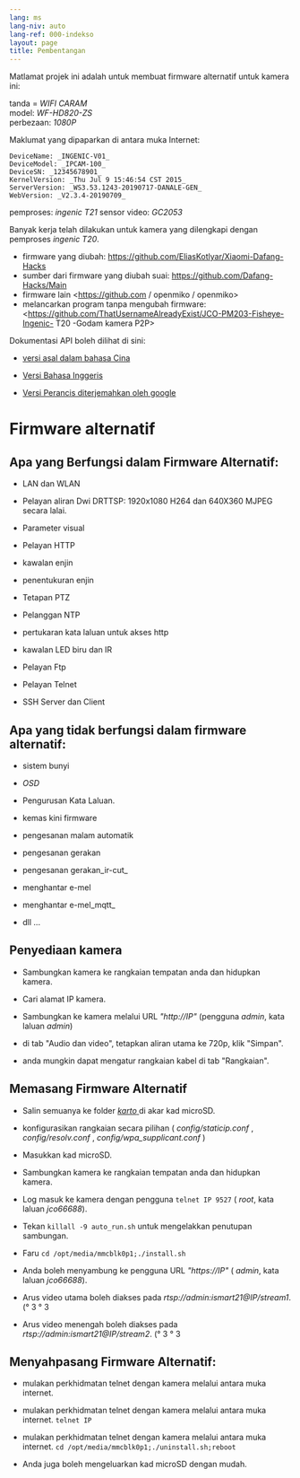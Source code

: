 ```yaml
---
lang: ms
lang-niv: auto
lang-ref: 000-indekso
layout: page
title: Pembentangan
---
```


Matlamat projek ini adalah untuk membuat firmware alternatif untuk kamera ini:

tanda = _WIFI CARAM_  
model: _WF-HD820-ZS_  
perbezaan: _1080P_

Maklumat yang dipaparkan di antara muka Internet:
```
DeviceName: _INGENIC-V01_
DeviceModel: _IPCAM-100_
DeviceSN: _12345678901_
KernelVersion: _Thu Jul 9 15:46:54 CST 2015_
ServerVersion: _WS3.53.1243-20190717-DANALE-GEN_
WebVersion: _V2.3.4-20190709_
```

pemproses: _ingenic T21_
sensor video: _GC2053_

Banyak kerja telah dilakukan untuk kamera yang dilengkapi dengan pemproses _ingenic T20_.
* firmware yang diubah: <https://github.com/EliasKotlyar/Xiaomi-Dafang-Hacks>
* sumber dari firmware yang diubah suai: <https://github.com/Dafang-Hacks/Main>
* firmware lain <https://github.com / openmiko / openmiko>
* melancarkan program tanpa mengubah firmware: <https://github.com/ThatUsernameAlreadyExist/JCO-PM203-Fisheye-Ingenic- T20 -Godam kamera P2P>

Dokumentasi API boleh dilihat di sini:  
* [versi asal dalam bahasa Cina](../zh/includes.zh/html/)


* [Versi Bahasa Inggeris](../en/includes.en/html/)


* [Versi Perancis diterjemahkan oleh google](../fr/includes.fr/html/)



# Firmware alternatif

## Apa yang Berfungsi dalam Firmware Alternatif:

* LAN dan WLAN


* Pelayan aliran Dwi DRTTSP: 1920x1080 H264 dan 640X360 MJPEG secara lalai.


* Parameter visual


* Pelayan HTTP


* kawalan enjin


* penentukuran enjin


* Tetapan PTZ


* Pelanggan NTP


* pertukaran kata laluan untuk akses http


* kawalan LED biru dan IR


* Pelayan Ftp


* Pelayan Telnet


* SSH Server dan Client



## Apa yang tidak berfungsi dalam firmware alternatif:

* sistem bunyi


* _OSD_


* Pengurusan Kata Laluan.


* kemas kini firmware


* pengesanan malam automatik


* pengesanan gerakan


* pengesanan gerakan_ir-cut_


* menghantar e-mel


* menghantar e-mel_mqtt_


* dll ...



## Penyediaan kamera

* Sambungkan kamera ke rangkaian tempatan anda dan hidupkan kamera.


* Cari alamat IP kamera.


* Sambungkan ke kamera melalui URL _"http://IP"_ (pengguna _admin_, kata laluan _admin_)


* di tab "Audio dan video", tetapkan aliran utama ke 720p, klik "Simpan".


* anda mungkin dapat mengatur rangkaian kabel di tab "Rangkaian".



## Memasang Firmware Alternatif

* Salin semuanya ke folder [ _karto_ ](https://github.com/jmichault/ipcam-100/tree/master/karto) di akar kad microSD.


* konfigurasikan rangkaian secara pilihan ( _config/staticip.conf_ , _config/resolv.conf_ , _config/wpa_supplicant.conf_ )


* Masukkan kad microSD.


* Sambungkan kamera ke rangkaian tempatan anda dan hidupkan kamera.


* Log masuk ke kamera dengan pengguna `telnet IP 9527` ( _root_, kata laluan _jco66688_).


* Tekan `killall -9 auto_run.sh` untuk mengelakkan penutupan sambungan.


* Faru `cd /opt/media/mmcblk0p1;./install.sh`


* Anda boleh menyambung ke pengguna URL _"https://IP"_ ( _admin_, kata laluan _jco66688_).


* Arus video utama boleh diakses pada _rtsp://admin:ismart21@IP/stream1_. (° 3 ° 3


* Arus video menengah boleh diakses pada _rtsp://admin:ismart21@IP/stream2_. (° 3 ° 3



## Menyahpasang Firmware Alternatif:

* mulakan perkhidmatan telnet dengan kamera melalui antara muka internet.


* mulakan perkhidmatan telnet dengan kamera melalui antara muka internet. `telnet IP` 


* mulakan perkhidmatan telnet dengan kamera melalui antara muka internet. `cd /opt/media/mmcblk0p1;./uninstall.sh;reboot`



* Anda juga boleh mengeluarkan kad microSD dengan mudah.


